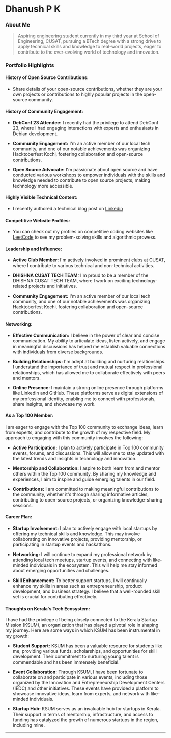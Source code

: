 # Dhanush P K

### About Me

>Aspiring engineering student currently in my third year at School of Engineering, CUSAT, pursuing a BTech degree with a strong drive to apply technical skills and knowledge to real-world projects, eager to contribute to the ever-evolving world of technology and innovation.


### Portfolio Highlights
#### History of Open Source Contributions:

- Share details of your open-source contributions, whether they are your own projects or contributions to highly popular projects in the open-source community.

#### History of Community Engagement:
-  **DebConf 23 Attendee:** I recently had the privilege to attend DebConf 23, where I had engaging interactions with experts and enthusiasts in Debian development.

-  **Community Engagement:** I'm an active member of our local tech community, and one of our notable achievements was organizing Hacktoberfest Kochi, fostering collaboration and open-source contributions.

-  **Open Source Advocate:** I'm passionate about open source and have conducted various workshops to empower individuals with the skills and knowledge needed to contribute to open source projects, making technology more accessible.

#### Highly Visible Technical Content:

- I recently authored a technical blog post on [Linkedin](https://www.linkedin.com/posts/dhanush-p-k-a6aa1a1b6_gdg-gdgkozhikode-google-activity-7007672005705572352-AqTa/)


#### Competitive Website Profiles:

- You can check out my profiles on competitive coding websites like [LeetCode](https://leetcode.com/Dhanushpk_50/) to see my problem-solving skills and algorithmic prowess.

#### Leadership and Influence:

-  **Active Club Member:** I'm actively involved in prominent clubs at CUSAT, where I contribute to various technical and non-technical activities.

-  **DHISHNA CUSAT TECH TEAM:** I'm proud to be a member of the DHISHNA CUSAT TECH TEAM, where I work on exciting technology-related projects and initiatives.

-  **Community Engagement:** I'm an active member of our local tech community, and one of our notable achievements was organizing Hacktoberfest Kochi, fostering collaboration and open-source contributions.

#### Networking:

- **Effective Communication:** I believe in the power of clear and concise communication. My ability to articulate ideas, listen actively, and engage in meaningful discussions has helped me establish valuable connections with individuals from diverse backgrounds.

- **Building Relationships:** I'm adept at building and nurturing relationships. I understand the importance of trust and mutual respect in professional relationships, which has allowed me to collaborate effectively with peers and mentors.

- **Online Presence:** I maintain a strong online presence through platforms like LinkedIn and GitHub. These platforms serve as digital extensions of my professional identity, enabling me to connect with professionals, share insights, and showcase my work.

#### As a Top 100 Member:

I am eager to engage with the Top 100 community to exchange ideas, learn from experts, and contribute to the growth of my respective field. My approach to engaging with this community involves the following:

- **Active Participation:** I plan to actively participate in Top 100 community events, forums, and discussions. This will allow me to stay updated with the latest trends and insights in technology and innovation.

- **Mentorship and Collaboration:** I aspire to both learn from and mentor others within the Top 100 community. By sharing my knowledge and experiences, I aim to inspire and guide emerging talents in our field.

- **Contributions:** I am committed to making meaningful contributions to the community, whether it's through sharing informative articles, contributing to open-source projects, or organizing knowledge-sharing sessions.

#### Career Plan:

- **Startup Involvement:** I plan to actively engage with local startups by offering my technical skills and knowledge. This may involve collaborating on innovative projects, providing mentorship, or participating in startup events and hackathons.

- **Networking:** I will continue to expand my professional network by attending local tech meetups, startup events, and connecting with like-minded individuals in the ecosystem. This will help me stay informed about emerging opportunities and challenges.

- **Skill Enhancement:** To better support startups, I will continually enhance my skills in areas such as entrepreneurship, product development, and business strategy. I believe that a well-rounded skill set is crucial for contributing effectively.

#### Thoughts on Kerala's Tech Ecosystem:

I have had the privilege of being closely connected to the Kerala Startup Mission (KSUM), an organization that has played a pivotal role in shaping my journey. Here are some ways in which KSUM has been instrumental in my growth:

- **Student Support:** KSUM has been a valuable resource for students like me, providing various funds, scholarships, and opportunities for skill development. Their commitment to nurturing young talent is commendable and has been immensely beneficial.

- **Event Collaboration:** Through KSUM, I have been fortunate to collaborate on and participate in various events, including those organized by the Innovation and Entrepreneurship Development Centers (IEDC) and other initiatives. These events have provided a platform to showcase innovative ideas, learn from experts, and network with like-minded individuals.

- **Startup Hub:** KSUM serves as an invaluable hub for startups in Kerala. Their support in terms of mentorship, infrastructure, and access to funding has catalyzed the growth of numerous startups in the region, including mine.

---
